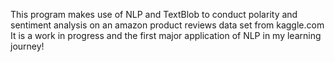 This program makes use of NLP and TextBlob to conduct polarity and sentiment analysis on an amazon product reviews data set from kaggle.com
It is a work in progress and the first major application of NLP in my learning journey!
